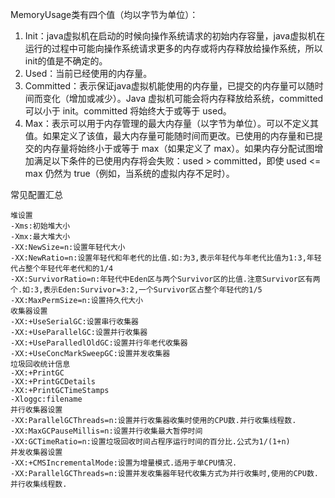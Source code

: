 MemoryUsage类有四个值（均以字节为单位）：

1. Init：java虚拟机在启动的时候向操作系统请求的初始内存容量，java虚拟机在运行的过程中可能向操作系统请求更多的内存或将内存释放给操作系统，所以init的值是不确定的。
2. Used：当前已经使用的内存量。
3. Committed：表示保证java虚拟机能使用的内存量，已提交的内存量可以随时间而变化（增加或减少）。Java 虚拟机可能会将内存释放给系统，committed 可以小于 init。committed 将始终大于或等于 used。
4. Max：表示可以用于内存管理的最大内存量（以字节为单位）。可以不定义其值。如果定义了该值，最大内存量可能随时间而更改。已使用的内存量和已提交的内存量将始终小于或等于 max（如果定义了 max）。如果内存分配试图增加满足以下条件的已使用内存将会失败：used > committed，即使 used <= max 仍然为 true（例如，当系统的虚拟内存不足时）。


常见配置汇总 
```
堆设置 
-Xms:初始堆大小 
-Xmx:最大堆大小 
-XX:NewSize=n:设置年轻代大小 
-XX:NewRatio=n:设置年轻代和年老代的比值.如:为3,表示年轻代与年老代比值为1:3,年轻代占整个年轻代年老代和的1/4 
-XX:SurvivorRatio=n:年轻代中Eden区与两个Survivor区的比值.注意Survivor区有两个.如:3,表示Eden:Survivor=3:2,一个Survivor区占整个年轻代的1/5 
-XX:MaxPermSize=n:设置持久代大小
收集器设置 
-XX:+UseSerialGC:设置串行收集器 
-XX:+UseParallelGC:设置并行收集器 
-XX:+UseParalledlOldGC:设置并行年老代收集器 
-XX:+UseConcMarkSweepGC:设置并发收集器
垃圾回收统计信息 
-XX:+PrintGC 
-XX:+PrintGCDetails 
-XX:+PrintGCTimeStamps 
-Xloggc:filename
并行收集器设置 
-XX:ParallelGCThreads=n:设置并行收集器收集时使用的CPU数.并行收集线程数. 
-XX:MaxGCPauseMillis=n:设置并行收集最大暂停时间 
-XX:GCTimeRatio=n:设置垃圾回收时间占程序运行时间的百分比.公式为1/(1+n)
并发收集器设置 
-XX:+CMSIncrementalMode:设置为增量模式.适用于单CPU情况. 
-XX:ParallelGCThreads=n:设置并发收集器年轻代收集方式为并行收集时,使用的CPU数.并行收集线程数.
```
